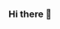 ### Hi there 👋

<!--
**Tyagify/Tyagify** is a ✨ _special_ ✨ repository because its `README.md` (this file) appears on your GitHub profile.
Author - Abhishek Tyagi
